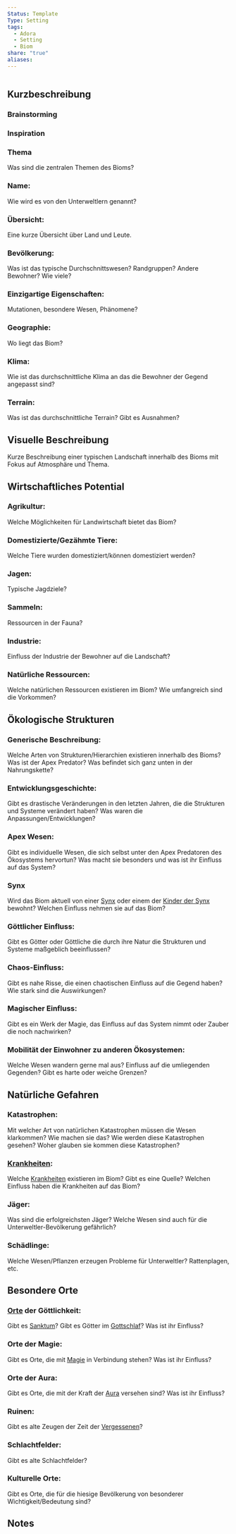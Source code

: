 ```yaml
---
Status: Template
Type: Setting
tags:
  - Adora
  - Setting
  - Biom
share: "true"
aliases: 
---
```

```table-of-contents
```

## Kurzbeschreibung

### Brainstorming


### Inspiration 


### Thema
Was sind die zentralen Themen des Bioms?  


### Name:
Wie wird es von den Unterweltlern genannt?

 	
### Übersicht:
Eine kurze Übersicht über Land und Leute. 


### Bevölkerung:
Was ist das typische Durchschnittswesen? Randgruppen? Andere Bewohner? Wie viele?

### Einzigartige Eigenschaften:
Mutationen, besondere Wesen, Phänomene? 

	
### Geographie:
Wo liegt das Biom?


### Klima:
Wie ist das durchschnittliche Klima an das die Bewohner der Gegend angepasst sind? 


### Terrain:
Was ist das durchschnittliche Terrain? Gibt es Ausnahmen? 


## Visuelle Beschreibung
Kurze Beschreibung einer typischen Landschaft innerhalb des Bioms mit Fokus auf Atmosphäre und Thema. 




## Wirtschaftliches Potential

### Agrikultur:
Welche Möglichkeiten für Landwirtschaft bietet das Biom? 


### Domestizierte/Gezähmte Tiere:
Welche Tiere wurden domestiziert/können domestiziert werden? 


### Jagen:
Typische Jagdziele?


### Sammeln:
Ressourcen in der Fauna?


### Industrie:
Einfluss der Industrie der Bewohner auf die Landschaft?


### Natürliche Ressourcen:
Welche natürlichen Ressourcen existieren im Biom? Wie umfangreich sind die Vorkommen?


## Ökologische Strukturen 

### Generische Beschreibung:
Welche Arten von Strukturen/Hierarchien existieren innerhalb des Bioms? Was ist der Apex Predator? Was befindet sich ganz unten in der Nahrungskette?


### Entwicklungsgeschichte:
Gibt es drastische Veränderungen in den letzten Jahren, die die Strukturen und Systeme verändert haben? Was waren die Anpassungen/Entwicklungen? 


### Apex Wesen:
Gibt es individuelle Wesen, die sich selbst unter den Apex Predatoren des Ökosystems hervortun? Was macht sie besonders und was ist ihr Einfluss auf das System? 

### Synx
Wird das Biom aktuell von einer [Synx](../../Setting/Rassen%20-%20Spezies/Synx.md) oder einem der [Kinder der Synx](../../Setting/Rassen%20-%20Spezies/Kinder%20der%20Synx.md) bewohnt? Welchen Einfluss nehmen sie auf das Biom? 

### Göttlicher Einfluss: 
Gibt es Götter oder Göttliche die durch ihre Natur die Strukturen und Systeme maßgeblich beeinflussen? 


### Chaos-Einfluss:
Gibt es nahe Risse, die einen chaotischen Einfluss auf die Gegend haben? Wie stark sind die Auswirkungen? 


### Magischer Einfluss: 
Gibt es ein Werk der Magie, das Einfluss auf das System nimmt oder Zauber die noch nachwirken? 


### Mobilität der Einwohner zu anderen Ökosystemen: 
Welche Wesen wandern gerne mal aus? Einfluss auf die umliegenden Gegenden? Gibt es harte oder weiche Grenzen? 



## Natürliche Gefahren

### Katastrophen:
Mit welcher Art von natürlichen Katastrophen müssen die Wesen klarkommen? Wie machen sie das? Wie werden diese Katastrophen gesehen? Woher glauben sie kommen diese Katastrophen? 

### [Krankheiten](../../../Krankheiten.md):
Welche [Krankheiten](../../../Krankheiten.md) existieren im Biom? Gibt es eine Quelle? Welchen Einfluss haben die Krankheiten auf das Biom? 


### Jäger: 
Was sind die erfolgreichsten Jäger? Welche Wesen sind auch für die Unterweltler-Bevölkerung gefährlich? 


### Schädlinge: 
Welche Wesen/Pflanzen erzeugen Probleme für Unterweltler? Rattenplagen, etc.


## Besondere Orte

### [Orte](../../../Orte.md) der Göttlichkeit:
Gibt es [Sanktum](../../Setting/G%C3%B6tter/Das%20Sanktum.md)? Gibt es Götter im [Gottschlaf](../../Setting/G%C3%B6tter/Gottschlaf.md)? Was ist ihr Einfluss?


### Orte der Magie:
Gibt es Orte, die mit [Magie](../../../Magie.md) in Verbindung stehen? Was ist ihr Einfluss?


### Orte der Aura: 
Gibt es Orte, die mit der Kraft der [Aura](../../../Aura.md) versehen sind? Was ist ihr Einfluss? 


### Ruinen: 
Gibt es alte Zeugen der Zeit der [Vergessenen](../../Setting/Geschichte%20von%20Adora/Die%20Vorhergegangenen,%20Vergangenen%20und%20Vergessenen.md)? 


### Schlachtfelder: 
Gibt es alte Schlachtfelder? 


### Kulturelle Orte: 
Gibt es Orte, die für die hiesige Bevölkerung von besonderer Wichtigkeit/Bedeutung sind? 



## Notes


